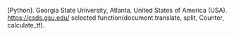 [Python].
Georgia State University, Atlanta, United States of America (USA).
https://csds.gsu.edu/
selected function(document.translate, split, Counter, calculate_tf).
